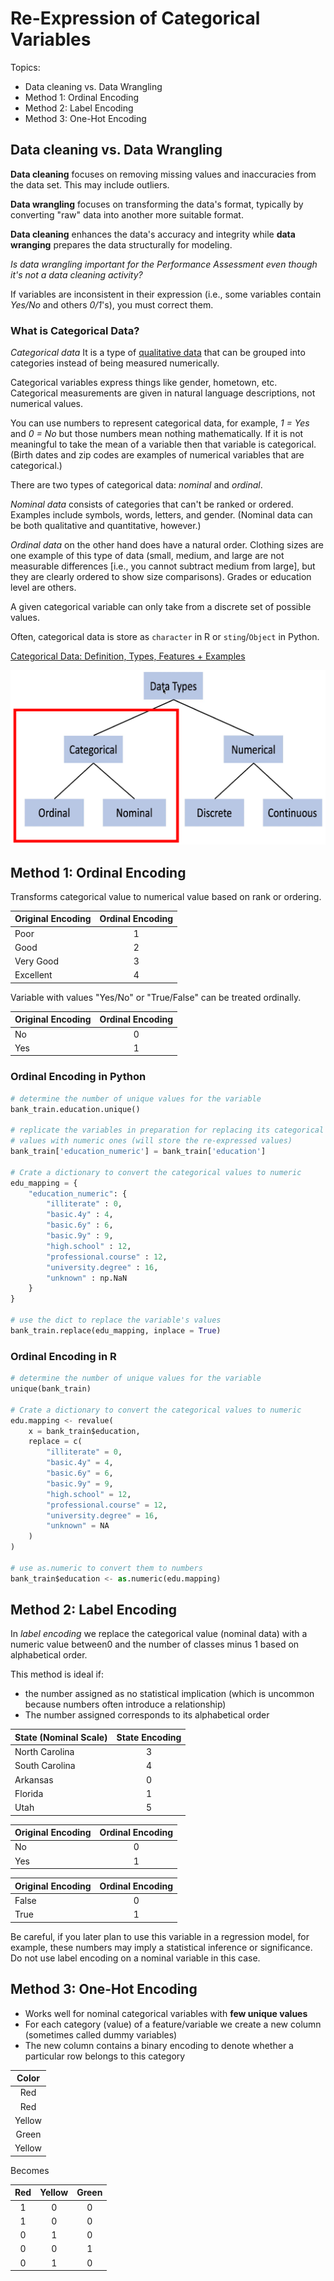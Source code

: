 # Re-Expression of Categorical Variables

Topics:

* Data cleaning vs. Data Wrangling
* Method 1: Ordinal Encoding
* Method 2: Label Encoding
* Method 3: One-Hot Encoding

## Data cleaning vs. Data Wrangling

**Data cleaning** focuses on removing missing values and inaccuracies from the data set. This may include outliers.

**Data wrangling** focuses on transforming the data's format, typically by converting "raw" data into another more suitable format.

**Data cleaning** enhances the data's accuracy and integrity while **data wranging** prepares the data structurally for modeling.

*Is data wrangling important for the Performance Assessment even though it's not a data cleaning activity?*

If variables are inconsistent in their expression (i.e., some variables contain *Yes/No* and others *0/1*'s), you must correct them.

### What is Categorical Data?

*Categorical data*  It is a type of [qualitative data](https://www.questionpro.com/blog/qualitative-data/) that can be grouped into categories instead of being measured numerically.

Categorical variables express things like gender, hometown, etc. Categorical measurements are given in natural language descriptions, not numerical values.

You can use numbers to represent categorical data, for example, *1 = Yes* and *0 = No* but those numbers mean nothing mathematically. If it is not meaningful to take the mean of a variable then that variable is categorical. (Birth dates and zip codes are examples of numerical variables that are categorical.)

There are two types of categorical data: *nominal* and *ordinal*.

*Nominal data* consists of categories that can't be ranked or ordered. Examples include symbols, words, letters, and gender. (Nominal data can be both qualitative and quantitative, however.)

*Ordinal data* on the other hand does have a natural order. Clothing sizes are one example of this type of data (small, medium, and large are not measurable differences [i.e., you cannot subtract medium from large], but they are clearly ordered to show size comparisons). Grades or education level are others.

A given categorical variable can only take from a discrete set of possible values.

Often, categorical data is store as `character` in R or `sting`/`Object` in Python.

[Categorical Data: Definition, Types, Features + Examples](https://www.questionpro.com/blog/categorical-data/)


![Alt text](../images/data_types.png)

## Method 1: Ordinal Encoding

Transforms categorical value to numerical value based on rank or ordering.

| Original Encoding | Ordinal Encoding |
|:------------------|:----------------:|
| Poor | 1 |
| Good | 2 |
| Very Good | 3 |
| Excellent | 4 |

Variable with values "Yes/No" or "True/False" can be treated ordinally.

| Original Encoding | Ordinal Encoding |
|:------------------|:----------------:|
| No | 0 |
| Yes | 1 |

### Ordinal Encoding in Python

```python
# determine the number of unique values for the variable
bank_train.education.unique()

# replicate the variables in preparation for replacing its categorical
# values with numeric ones (will store the re-expressed values)
bank_train['education_numeric'] = bank_train['education']

# Crate a dictionary to convert the categorical values to numeric
edu_mapping = {
    "education_numeric": {
        "illiterate" : 0,
        "basic.4y" : 4,
        "basic.6y" : 6,
        "basic.9y" : 9,
        "high.school" : 12,
        "professional.course" : 12,
        "university.degree" : 16,
        "unknown" : np.NaN
    }
}

# use the dict to replace the variable's values
bank_train.replace(edu_mapping, inplace = True)
```

### Ordinal Encoding in R

```python
# determine the number of unique values for the variable
unique(bank_train)

# Crate a dictionary to convert the categorical values to numeric
edu.mapping <- revalue(
    x = bank_train$education,
    replace = c(
        "illiterate" = 0,
        "basic.4y" = 4,
        "basic.6y" = 6,
        "basic.9y" = 9,
        "high.school" = 12,
        "professional.course" = 12,
        "university.degree" = 16,
        "unknown" = NA
    )
)

# use as.numeric to convert them to numbers
bank_train$education <- as.numeric(edu.mapping)
```

## Method 2: Label Encoding

In *label encoding* we replace the categorical value (nominal data) with a numeric value between0 and the number of classes minus 1 based on alphabetical order.

This method is ideal if:

* the number assigned as no statistical implication (which is uncommon because numbers often introduce a relationship)
* The number assigned corresponds to its alphabetical order

| State (Nominal Scale) | State Encoding |
|:----------------------|:--------------:|
| North Carolina | 3 |
| South Carolina | 4 |
| Arkansas | 0 |
| Florida | 1 |
| Utah | 5 |

| Original Encoding | Ordinal Encoding |
|:------------------|:----------------:|
| No | 0 |
| Yes | 1 |

| Original Encoding | Ordinal Encoding |
|:------------------|:----------------:|
| False | 0 |
| True | 1 |

Be careful, if you later plan to use this variable in a regression model, for example, these numbers may imply a statistical inference or significance. Do not use label encoding on a nominal variable in this case.

## Method 3: One-Hot Encoding

* Works well for nominal categorical variables with **few unique values**
* For each category (value) of a feature/variable we create a new column (sometimes called dummy variables)
* The new column contains a binary encoding to denote whether a particular row belongs to this category

| Color |
|:-----:|
| Red |
| Red |
| Yellow |
| Green |
| Yellow |

Becomes

| Red | Yellow | Green |
|:---:|:------:|:-----:|
| 1 | 0 | 0 |
| 1 | 0 | 0 |
| 0 | 1 | 0 |
| 0 | 0 | 1 |
| 0 | 1 | 0 |

